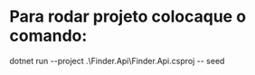 #  Para rodar projeto colocaque o comando: 
dotnet run --project .\Finder.Api\Finder.Api.csproj -- seed